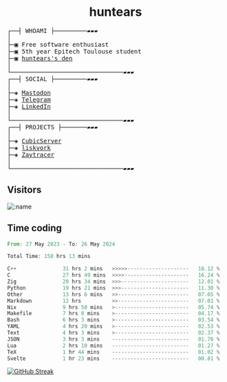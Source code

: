 <h1 align="center">
huntears
</h1>
<!-- <p align="center">
<img src=https://huntears.com/img/pfp.webp width=30%/>
</p>
<style>
img {
    border-radius: 50%;
}
</style> -->
<pre>
┌──┤ WHOAMI ├─────────▰▰▰
│
├─▣ Free software enthusiast
├─▣ 5th year Epitech Toulouse student
├─▣ <a href="https://huntears.com/">huntears's den</a>
│
└───────────────────────────────▰▰▰
┌──┤ SOCIAL ├─────────▰▰▰
│
├─◈ <a href="https://fosstodon.org/@huntears">Mastodon</a>
├─◈ <a href="https://t.me/huntears">Telegram</a>
├─◈ <a href="https://www.linkedin.com/in/alexandre-flion">LinkedIn</a>
│
└───────────────────────────────▰▰▰
┌──┤ PROJECTS ├───────▰▰▰
│
├─◈ <a href="https://github.com/CubicMC/cubic-server">CubicServer</a>
├─◈ <a href="https://github.com/Epitech/B-AIA-500_liskvork">liskvork</a>
├─◈ <a href="https://github.com/Miou-zora/Zaytracer">Zaytracer</a>
│
└───────────────────────────────▰▰▰
</pre>

## Visitors

![:name](https://count.getloli.com/get/@huntears?theme=rule34)

## Time coding

<!--START_SECTION:wakatime-->

```rust
From: 27 May 2023 - To: 26 May 2024

Total Time: 158 hrs 13 mins

C++               31 hrs 2 mins   >>>>>--------------------   18.12 %
C                 27 hrs 49 mins  >>>>---------------------   16.24 %
Zig               20 hrs 34 mins  >>>----------------------   12.01 %
Python            19 hrs 21 mins  >>>----------------------   11.30 %
Other             13 hrs 6 mins   >>-----------------------   07.65 %
Markdown          12 hrs          >>-----------------------   07.01 %
Nix               9 hrs 50 mins   >------------------------   05.74 %
Makefile          7 hrs 8 mins    >------------------------   04.17 %
Bash              6 hrs 3 mins    >------------------------   03.54 %
YAML              4 hrs 20 mins   >------------------------   02.53 %
Text              4 hrs 3 mins    >------------------------   02.37 %
JSON              3 hrs 3 mins    -------------------------   01.78 %
Lua               2 hrs 10 mins   -------------------------   01.27 %
TeX               1 hr 44 mins    -------------------------   01.02 %
Svelte            1 hr 23 mins    -------------------------   00.81 %
```

<!--END_SECTION:wakatime-->

[![GitHub Streak](https://streak-stats.demolab.com?user=huntears)](https://git.io/streak-stats)
